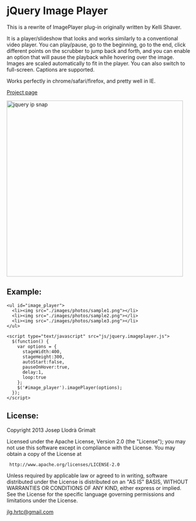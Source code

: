 jQuery Image Player
===================

This is a rewrite of ImagePlayer plug-in originally written by Kelli Shaver.

It is a player/slideshow that looks and works similarly to a conventional video player. 
You can play/pause, go to the beginning, go to the end, click different points on the scrubber to jump back and forth, 
and you can enable an option that will pause the playback while hovering over the image. 
Images are scaled automatically to fit in the player. You can also switch to full-screen. Captions are supported.

Works perfectly in chrome/safari/firefox, and pretty well in IE. 

<a href="http://jllodra.github.com/imageplayer/">Project page</a>

<img src="http://jllodra.github.com/assets/imageplayer.png" width="480" alt="jquery ip snap" />

Example:
--------

    <ul id="image_player">
      <li><img src="./images/photos/sample1.png"></li>
      <li><img src="./images/photos/sample2.png"></li>
      <li><img src="./images/photos/sample3.png"></li>
    </ul>
    
    <script type="text/javascript" src="js/jquery.imageplayer.js">
      $(function() {
        var options = {
          stageWidth:400,
          stageHeight:300,
          autoStart:false,
          pauseOnHover:true,
          delay:1,
          loop:true
        };
        $('#image_player').imagePlayer(options);
      });
    </script>

License:
--------

Copyright 2013 Josep Llodrà Grimalt

   Licensed under the Apache License, Version 2.0 (the "License");
   you may not use this software except in compliance with the License.
   You may obtain a copy of the License at

     http://www.apache.org/licenses/LICENSE-2.0

   Unless required by applicable law or agreed to in writing, software
   distributed under the License is distributed on an "AS IS" BASIS,
   WITHOUT WARRANTIES OR CONDITIONS OF ANY KIND, either express or implied.
   See the License for the specific language governing permissions and
   limitations under the License.

jlg.hrtc@gmail.com
